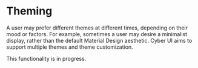 # Theming

A user may prefer different themes at different times, depending on their mood or factors. For example, sometimes a user may desire a minimalist display, rather than the default Material Design aesthetic. Cyber UI aims to support multiple themes and theme customization.

This functionality is in progress.